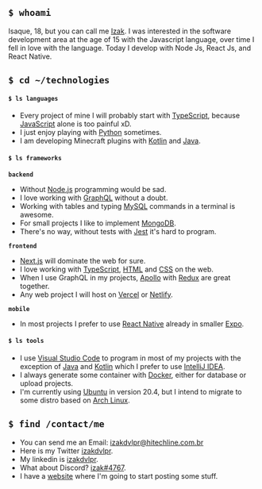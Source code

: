 ## `$ whoami`

Isaque, 18, but you can call me [Izak](https://github.com/izakdvlpr). I was interested in the software development area at the age of 15 with the Javascript language, over time I fell in love with the language. Today I develop with Node Js, React Js, and React Native.

## `$ cd ~/technologies`

#### `$ ls languages`

- Every project of mine I will probably start with [TypeScript](https://typescriptlang.org/), because [JavaScript](https://javascript.com/) alone is too painful xD.
- I just enjoy playing with [Python](https://python.org/) sometimes.
- I am developing Minecraft plugins with [Kotlin](https://kotlinlang.org/) and [Java](https://java.com/).

#### `$ ls frameworks`

**`backend`**

- Without [Node.js](https://nodejs.org/en/) programming would be sad.
- I love working with [GraphQL](https://graphql.org/) without a doubt.
- Working with tables and typing [MySQL](https://mysql.com/) commands in a terminal is awesome.
- For small projects I like to implement [MongoDB](https://mongodb.com/).
- There's no way, without tests with [Jest](https://jestjs.io/) it's hard to program.

**`frontend`**

- [Next.js](https://nextjs.org/) will dominate the web for sure.
- I love working with [TypeScript](https://typescriptlang.org/), [HTML](https://developer.mozilla.org/en-US/docs/Web/HTML) and [CSS](https://developer.mozilla.org/en-US/docs/web/CSS) on the web.
- When I use GraphQL in my projects, [Apollo](https://apollographql.com/) with [Redux](https://redux.js.org/) are great together.
- Any web project I will host on [Vercel](https://vercel.com/) or [Netlify](https://netlify.com/).

**`mobile`**

- In most projects I prefer to use [React Native](https://reactnative.dev/) already in smaller [Expo](https://expo.dev/).

#### `$ ls tools`

- I use [Visual Studio Code](https://code.visualstudio.com/) to program in most of my projects with the exception of [Java](https://java.com/) and [Kotlin](https://kotlinlang.org/) which I prefer to use [IntelliJ IDEA](https://www.jetbrains.com/idea/).
- I always generate some container with [Docker](https://docker.com/), either for database or upload projects.
- I'm currently using [Ubuntu](https://ubuntu.com/) in version 20.4, but I intend to migrate to some distro based on [Arch Linux](https://archlinux.org/).

## `$ find /contact/me`

- You can send me an Email: [izakdvlpr@hitechline.com.br](mailto:izakdvlpr@hitechline.com.br)
- Here is my Twitter [izakdvlpr](https://twitter.com/izakdvlpr).
- My linkedin is [izakdvlpr](https://www.linkedin.com/in/izakdvlpr/).
- What about Discord? [izak#4767](https://discord.gg/F8HmTMWV5z).
- I have a [website](https://izakdvlpr.vercel.app/) where I'm going to start posting some stuff.
